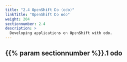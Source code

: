 ```yaml
---
title: "2.4 OpenShift Do (odo)"
linkTitle: "OpenShift Do odo"
weight: 204
sectionnumber: 2.4
description: >
  Developing applications on OpenShift with odo.
---
```



## {{% param sectionnumber %}}.1 odo
